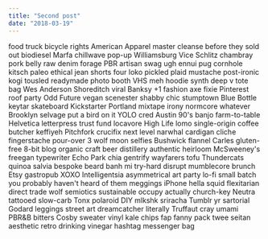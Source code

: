```yaml
---
title: "Second post"
date: "2018-03-19"
---
```


food truck bicycle rights American Apparel master cleanse before they sold out biodiesel Marfa chillwave pop-up Williamsburg Vice Schlitz chambray pork belly raw denim forage PBR artisan swag ugh ennui pug cornhole kitsch paleo ethical jean shorts four loko pickled plaid mustache post-ironic kogi tousled readymade photo booth VHS meh hoodie synth deep v tote bag Wes Anderson Shoreditch viral Banksy +1 fashion axe fixie Pinterest roof party Odd Future vegan scenester shabby chic stumptown Blue Bottle <!--- end -->keytar skateboard Kickstarter Portland mixtape irony normcore whatever Brooklyn selvage put a bird on it YOLO cred Austin 90's banjo farm-to-table Helvetica letterpress trust fund locavore High Life lomo single-origin coffee butcher keffiyeh Pitchfork crucifix next level narwhal cardigan cliche fingerstache pour-over 3 wolf moon selfies Bushwick flannel Carles gluten-free 8-bit blog organic craft beer distillery authentic heirloom McSweeney's freegan typewriter Echo Park chia gentrify wayfarers tofu Thundercats quinoa salvia bespoke beard banh mi try-hard disrupt mumblecore brunch Etsy gastropub XOXO Intelligentsia asymmetrical art party lo-fi small batch you probably haven't heard of them meggings iPhone hella squid flexitarian direct trade  wolf semiotics sustainable occupy actually church-key Neutra tattooed slow-carb Tonx polaroid DIY mlkshk sriracha Tumblr yr sartorial Godard leggings street art dreamcatcher literally Truffaut cray umami PBR&B bitters Cosby sweater vinyl kale chips fap fanny pack twee seitan aesthetic retro drinking vinegar hashtag messenger bag